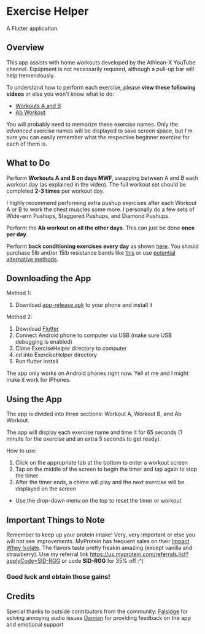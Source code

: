 # Exercise Helper

A Flutter application.

## Overview

This app assists with home workouts developed by the Athlean-X YouTube channel. Equipment is not necessarily required, although a pull-up bar will help tremendously.

To understand how to perform each exercise, please **view these following videos** or else you won't know what to do:

- [Workouts A and B](https://youtu.be/vc1E5CfRfos)
- [Ab Workout](https://youtu.be/8jyhJ6TiUPA)

You will probably need to memorize these exercise names. Only the *advanced* exercise names will be displayed to save screen space, but I'm sure you can easily remember what the respective beginner exercise for each of them is.

## What to Do

Perform **Workouts A and B on days MWF**, swapping between A and B each workout day (as explained in the video). The full workout set should be completed **2-3 times** per workout day.

I highly recommend performing extra pushup exercises after each Workout A or B to work the chest muscles some more. I personally do a few sets of Wide-arm Pushups, Staggered Pushups, and Diamond Pushups.

Perform the **Ab workout on all the other days**. This can just be done **once per day**.

Perform **back conditioning exercises every day** as shown [here](https://www.youtube.com/watch?v=ELe4fATl-Jg). You should purchase 5lb and/or 15lb resistance bands like [this](https://www.amazon.com/dp/B083GWFL1X/ref=cm_sw_r_cp_apa_i_pMPdFbBTS3ZC1) or use [potential alternative methods](https://youtu.be/I-XpxwHqc8g?t=141).

## Downloading the App

Method 1:
1. Download [app-release.apk](./app-release.apk) to your phone and install it

Method 2:
1. Download [Flutter](https://flutter.dev/docs/get-started/install)
2. Connect Android phone to computer via USB (make sure USB debugging is enabled)
3. Clone ExerciseHelper directory to computer
3. cd into ExerciseHelper directory
4. Run flutter install

The app only works on Android phones right now. Yell at me and I might make it work for iPhones.

## Using the App

The app is divided into three sections: Workout A, Workout B, and Ab Workout.

The app will display each exercise name and time it for 65 seconds (1 minute for the exercise and an extra 5 seconds to get ready).

How to use:

1. Click on the appropriate tab at the bottom to enter a workout screen
2. Tap on the middle of the screen to begin the timer and tap again to stop the timer
3. After the timer ends, a chime will play and the next exercise will be displayed on the screen
- Use the drop-down menu on the top to reset the timer or workout

## Important Things to Note

Remember to keep up your protein intake! Very, very important or else you will not see improvements. MyProtein has frequent sales on their [Impact Whey Isolate](https://us.myprotein.com/sports-nutrition/impact-whey-isolate/10852482.html). The flavors taste pretty freakin amazing (except vanilla and strawberry). Use my referral link https://us.myprotein.com/referrals.list?applyCode=SID-RGG or code **SID-RGG** for 35% off :^)

### Good luck and obtain those gains!

## Credits
Special thanks to outside contributors from the community:
[Falsidge](https://github.com/falsidge) for solving annoying audio issues
[Damian](https://github.com/DamianRivas) for providing feedback on the app and emotional support
